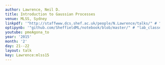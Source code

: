 ```yaml
---
author: Lawrence, Neil D.
title: Introduction to Gaussian Processes
venue: MLSS, Sydney
linkpdf: '"http://staffwww.dcs.shef.ac.uk/people/N.Lawrence/talks/" # "gp_mlss15.pdf"'
optipynb: '"github.com/SheffieldML/notebook/blob/master/" # "lab_classes/gprs/Low%20Rank%20Gaussian%20Processes.ipynb"'
youtube: pmeAgona_to
year: '2015'
month: '2'
day: 21--22
layout: talk
key: Lawrence:mlss15
---
```

